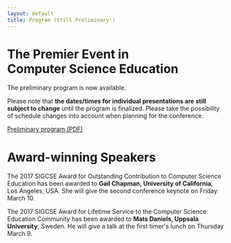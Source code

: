 ```yaml
---
layout: default
title: Program (Still Preliminary!)
---
```


# The Premier Event in <br> Computer Science Education

The preliminary program is now available.

Please note that **the dates/times for individual presentations are
still subject to change** until the program is finalized.  Please take
the possibility of schedule changes into account when planning for the
conference.

<div class = "alert alert-success">
 <span class="glyphicon glyphicon-align-left" aria-hidden="true"></span> <a href = "{{ '/docs/sigcse2017-draft-program.pdf' | prepend: site.baseurl }}">Preliminary program (PDF)</a>
</div>

# Award-winning Speakers

The 2017 SIGCSE Award for Outstanding Contribution to Computer Science
Education has been awarded to **Gail Chapman, University of California**,
Los Angeles, USA.  She will give the second conference keynote on
Friday March 10.

The 2017 SIGCSE Award for Lifetime Service to the Computer Science Education
Community has been awarded to **Mats Daniels, Uppsala University**, Sweden.
He will give a talk at the first timer's lunch on Thursday March 9.
